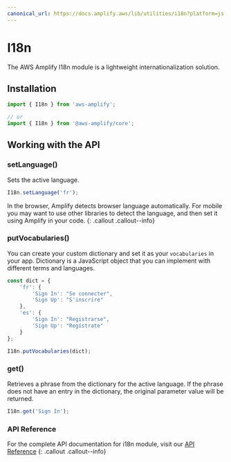 ```yaml
--- 
canonical_url: https://docs.amplify.aws/lib/utilities/i18n?platform=js
---
```

# I18n

The AWS Amplify I18n module is a lightweight internationalization solution.

## Installation

```javascript
import { I18n } from 'aws-amplify';

// or 
import { I18n } from '@aws-amplify/core';
```

## Working with the API

### setLanguage()

Sets the active language.

```javascript
I18n.setLanguage('fr');
```

In the browser, Amplify detects browser language automatically. For mobile you may want to use other libraries to detect the language, and then set it using Amplify in your code.
{: .callout .callout--info}

### putVocabularies()

You can create your custom dictionary and set it as your `vocabularies` in your app. Dictionary is a JavaScript object that you can implement with different terms and languages.

```javascript
const dict = {
    'fr': {
        'Sign In': "Se connecter",
        'Sign Up': "S'inscrire"
    },
    'es': {
        'Sign In': "Registrarse",
        'Sign Up': "Regístrate"
    }
};

I18n.putVocabularies(dict);
```

### get()

Retrieves a phrase from the dictionary for the active language. If the phrase does not have an entry in the dictionary, the original parameter value will be returned.

```javascript
I18n.get('Sign In');
```

### API Reference

For the complete API documentation for i18n module, visit our [API Reference](https://aws-amplify.github.io/amplify-js/api/classes/i18n.html)
{: .callout .callout--info}
